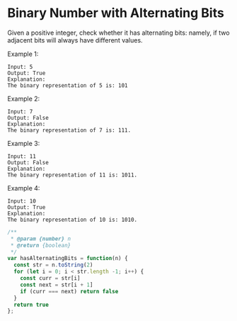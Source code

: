 # Binary Number with Alternating Bits

Given a positive integer, check whether it has alternating bits: namely, if two adjacent bits will always have different values.

Example 1:

    Input: 5
    Output: True
    Explanation:
    The binary representation of 5 is: 101

Example 2:

    Input: 7
    Output: False
    Explanation:
    The binary representation of 7 is: 111.

Example 3:

    Input: 11
    Output: False
    Explanation:
    The binary representation of 11 is: 1011.

Example 4:

    Input: 10
    Output: True
    Explanation:
    The binary representation of 10 is: 1010.


```JavaScript
/**
 * @param {number} n
 * @return {boolean}
 */
var hasAlternatingBits = function(n) {
  const str = n.toString(2)
  for (let i = 0; i < str.length -1; i++) {
    const curr = str[i]
    const next = str[i + 1]
    if (curr === next) return false
  }
  return true
};
```